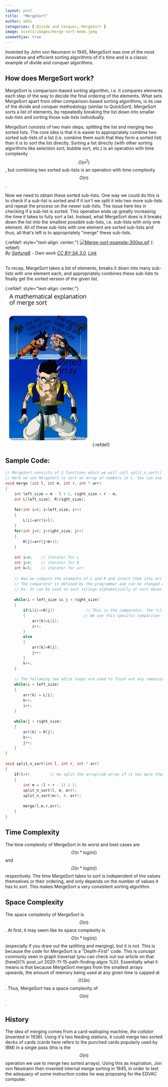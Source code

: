 ```yaml
---
layout: post
title:  "MergeSort"
author: abhi
categories: [ Divide and Conquer, MergeSort ]
image: assets/images/merge-sort-meme.jpeg
usemathjax: true
---
```


Invented by John von Neumann in 1945, MergeSort was one of the most innovative and efficient sorting algorithms of it's time and is a classic example of divide and conquer algorithms. 

## How does MergeSort work?

MergeSort is comparison-based sorting algorithm, i.e. it compares elements each step of the way to decide the final ordering of the elements. What sets MergeSort apart from other comparison-based sorting algorithms, is its use of the divide and conquer methodology (similar to QuickSort). MergeSort sorts a list of elements, by repeatedly breaking the list down into smaller sub-lists and sorting those sub-lists individually.

MergeSort consists of two main steps, splitting the list and merging two sorted lists. The core idea is that it is easier to appropriately combine two sorted sub-lists of a list (i.e. combine them such that they form a sorted list) than it is to sort the list directly. Sorting a list directly (with other sorting algorithms like selection sort, bubble sort, etc.) is an operation with time complexity $$O(n^2)$$, but combining two sorted sub-lists is an operation with time complexity $$O(n)$$.

Now we need to obtain these sorted sub-lists. One way we could do this is to check if a sub-list is sorted and if it isn't we split it into two more sub-lists and repeat the process on the newer sub-lists. The issue here lies in checking if a sub-list is sorted. This operation ends up greatly increasing the time it takes to fully sort a list. Instead, what MergeSort does is it breaks down the list into the smallest possible sub-lists, i.e. sub-lists with only one element. All of these sub-lists with one element are sorted sub-lists and thus, all that's left is to appropriately "merge" these sub-lists.

{:refdef: style="text-align: center;"}
<a href="https://commons.wikimedia.org/wiki/File:Merge-sort-example-300px.gif#/media/File:Merge-sort-example-300px.gif"><img src="https://upload.wikimedia.org/wikipedia/commons/c/cc/Merge-sort-example-300px.gif" alt="Merge-sort-example-300px.gif"></a>
{: refdef}
<br><i>By <a href="//commons.wikimedia.org/w/index.php?title=User:Swfung8&action=edit&&redlink=1" class="new" title="User:Swfung8 (page does not exist)">Swfung8</a><span class="int-own-work" lang="en"> - Own work</span> <a href="https://creativecommons.org/licenses/by-sa/3.0" title="Creative Commons Attribution-Share Alike 3.0">CC BY-SA 3.0</a>, <a href="https://commons.wikimedia.org/w/index.php?curid=14961648">Link</a></i>
<br><br>

To recap, MergeSort takes a list of elements, breaks it down into many sub-lists with one element each, and appropriately combines these sub-lists to finally get the sorted version of the given list.

{:refdef: style="text-align: center;"}
![merge_meme](../assets/images/merge-sort-goten-fusion.jpg)
{:refdef}

## Sample Code:

```cpp
// MergeSort consists of 2 functions which we will call split_n_sort() and merge().
// Here we use MergeSort to sort an array of numbers in C. You can use MergeSort to sort almost anything, but you will need to adjust your comparator accordingly.
void merge (int l, int m, int r, int * arr)
{
    int left_size = m - l + 1, right_size = r - m;
    int L[left_size], R[right_size];
    
    for(int i=0; i<left_size; i++)
    {
        L[i]=arr[i+l];
    }
    for(int j=0; j<right_size; j++)
    {
        R[j]=arr[j+m+1];
    }
    
    int i=0;	// iterator for L
    int j=0;	// iterator for R
    int k=l;	// iterator for arr
    
    // Now we compare the elements of L and R and insert them into arr based on our comparator.
    // The comparator is defined by the programmer and can be changed according to what is needed.
    // Ex: It can be used to sort strings alphabetically or sort dates chronologically. The way the comparator is defined changes how MergeSort sorts a given array/list.
    
    while(i < left_size && j < right_size)
    {
        if(L[i]<=R[j])		 		// This is the comparator, the "L[i] <= R[j]" part.
        {						   // We use this specific comparison to sort the array in ascending order.
            arr[k]=L[i];
            i++;
        }
        else
        {
            arr[k]=R[j];
            j++;
        }
        k++;
    }
    
    // The following two while loops are used to flush out any remaining elements in either L or R (only one of them will be non-empty). The remaining elements will be greater than the last insrted element.
    while(i < left_size)
    {
        arr[k] = L[i];
        k++;
        i++;
    }
    
    while(j < right_size)
    {
        arr[k] = R[j];
        k++;
        j++;
    }
}

void split_n_sort(int l, int r, int * arr)
{
    if(l<r)			// We split the array/sub-array if it has more than one element.
    {
        int m = (l + r - 1) / 2;
        split_n_sort(l, m, arr);
        split_n_sort(m+1, r, arr);
        
        merge(l,m,r,arr);
    }
}
```

## Time Complexity

The time complexity of MergeSort in its worst and best cases are $$O(n * log(n))$$ and $$\Omega(n * log(n))$$ respectively. The time MergeSort takes to sort is independent of the values themselves or their ordering, and only depends on the number of values it has to sort. This makes MergeSort a very consistent sorting algorithm.

## Space Complexity

The space complexity of MergeSort is $$O(n)$$. At first, it may seem like its space complexity is $$O(n*log(n))$$ (especially if you draw out the splitting and merging), but it is not. This is because the code for MergeSort is a "Depth-First" code. This is concept commonly seen in graph traversal (you can check out our article on that [here]({% post_url 2020-11-15-path-finding-algos %})). Essentially what it means is that because MergeSort merges from the smallest arrays upwards, the amount of memory being used at any given time is capped at $$O(3n)$$. Thus, MergeSort has a space complexity of $$O(n)$$.

## History

The idea of merging comes from a card-walloping machine, *the collator* (invented in 1936). Using it's two feeding stations, it could merge two sorted decks of cards (cards here refers to the punched cards popularly used by IBM) in a single pass (this is the $$O(n)$$ operation we use to merge two sorted arrays). Using this as inspiration, Jon von Neumann then invented internal merge sorting in 1945, in order to test the adequacy of some instruction codes he was proposing for the EDVAC computer.
